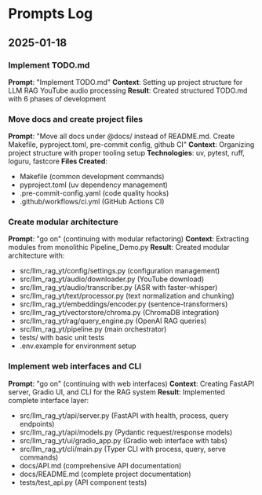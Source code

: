 # Prompts Log

## 2025-01-18

### Implement TODO.md
**Prompt**: "Implement TODO.md"
**Context**: Setting up project structure for LLM RAG YouTube audio processing
**Result**: Created structured TODO.md with 6 phases of development

### Move docs and create project files
**Prompt**: "Move all docs under @docs/ instead of README.md. Create Makefile, pyproject.toml, pre-commit config, github CI"
**Context**: Organizing project structure with proper tooling setup
**Technologies**: uv, pytest, ruff, loguru, fastcore
**Files Created**: 
- Makefile (common development commands)
- pyproject.toml (uv dependency management)
- .pre-commit-config.yaml (code quality hooks)
- .github/workflows/ci.yml (GitHub Actions CI)

### Create modular architecture
**Prompt**: "go on" (continuing with modular refactoring)
**Context**: Extracting modules from monolithic Pipeline_Demo.py
**Result**: Created modular architecture with:
- src/llm_rag_yt/config/settings.py (configuration management)
- src/llm_rag_yt/audio/downloader.py (YouTube download)
- src/llm_rag_yt/audio/transcriber.py (ASR with faster-whisper)
- src/llm_rag_yt/text/processor.py (text normalization and chunking)
- src/llm_rag_yt/embeddings/encoder.py (sentence-transformers)
- src/llm_rag_yt/vectorstore/chroma.py (ChromaDB integration)
- src/llm_rag_yt/rag/query_engine.py (OpenAI RAG queries)
- src/llm_rag_yt/pipeline.py (main orchestrator)
- tests/ with basic unit tests
- .env.example for environment setup

### Implement web interfaces and CLI
**Prompt**: "go on" (continuing with web interfaces)
**Context**: Creating FastAPI server, Gradio UI, and CLI for the RAG system
**Result**: Implemented complete interface layer:
- src/llm_rag_yt/api/server.py (FastAPI with health, process, query endpoints)
- src/llm_rag_yt/api/models.py (Pydantic request/response models)
- src/llm_rag_yt/ui/gradio_app.py (Gradio web interface with tabs)
- src/llm_rag_yt/cli/main.py (Typer CLI with process, query, serve commands)
- docs/API.md (comprehensive API documentation)
- docs/README.md (complete project documentation)
- tests/test_api.py (API component tests)